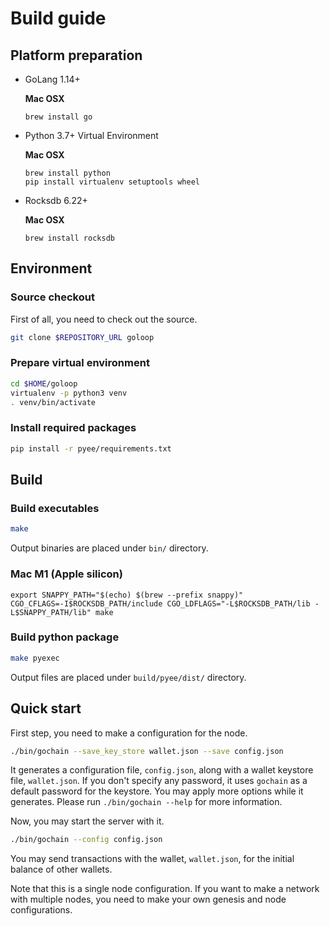 # Build guide

## Platform preparation

* GoLang 1.14+

    **Mac OSX**
    ```
    brew install go
    ```
    
* Python 3.7+ Virtual Environment

    **Mac OSX**
    ```
    brew install python
    pip install virtualenv setuptools wheel
    ```

* Rocksdb 6.22+

    **Mac OSX**
    ```
    brew install rocksdb
    ```

## Environment

### Source checkout

First of all, you need to check out the source.
```bash
git clone $REPOSITORY_URL goloop
```

### Prepare virtual environment
```bash
cd $HOME/goloop
virtualenv -p python3 venv
. venv/bin/activate
```

### Install required packages
```bash
pip install -r pyee/requirements.txt
```

## Build

### Build executables

```bash
make
```

Output binaries are placed under `bin/` directory.

### Mac M1 (Apple silicon)

```export ROCKSDB_PATH="$(echo) $(brew --prefix rocksdb)"
export SNAPPY_PATH="$(echo) $(brew --prefix snappy)"
CGO_CFLAGS=-I$ROCKSDB_PATH/include CGO_LDFLAGS="-L$ROCKSDB_PATH/lib -L$SNAPPY_PATH/lib" make
```


### Build python package

```bash
make pyexec
```

Output files are placed under `build/pyee/dist/` directory.

## Quick start

First step, you need to make a configuration for the node.

```bash
./bin/gochain --save_key_store wallet.json --save config.json
```

It generates a configuration file, `config.json`, along with a wallet keystore file, `wallet.json`.
If you don't specify any password, it uses `gochain` as a default password for the keystore.
You may apply more options while it generates.
Please run `./bin/gochain --help` for more information.

Now, you may start the server with it.

```bash
./bin/gochain --config config.json
```

You may send transactions with the wallet, `wallet.json`, for the initial balance of other wallets.

Note that this is a single node configuration.  If you want to make a network with multiple nodes,
you need to make your own genesis and node configurations.
